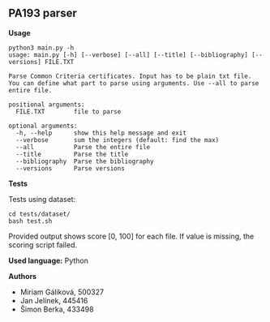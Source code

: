 ## PA193 parser


**Usage**

```
python3 main.py -h
usage: main.py [-h] [--verbose] [--all] [--title] [--bibliography] [--versions] FILE.TXT

Parse Common Criteria certificates. Input has to be plain txt file. You can define what part to parse using arguments. Use --all to parse entire file.

positional arguments:
  FILE.TXT        file to parse

optional arguments:
  -h, --help      show this help message and exit
  --verbose       sum the integers (default: find the max)
  --all           Parse the entire file
  --title         Parse the title
  --bibliography  Parse the bibliography
  --versions      Parse versions
```


**Tests**

Tests using dataset:
```
cd tests/dataset/
bash test.sh
```

Provided output shows score [0, 100] for each file. If value is missing, the scoring script failed.



**Used language:** Python

**Authors**

* Miriam Gáliková, 500327
* Jan Jelínek, 445416
* Šimon Berka, 433498


